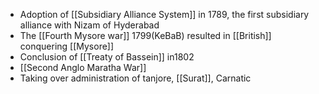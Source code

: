 - Adoption of [[Subsidiary Alliance System]] in 1789, the first subsidiary alliance with Nizam of Hyderabad
- The [[Fourth Mysore war]] 1799(KeBaB) resulted in [[British]] conquering [[Mysore]]
- Conclusion of [[Treaty of Bassein]] in1802
- [[Second Anglo Maratha War]]
- Taking over administration of tanjore, [[Surat]], Carnatic